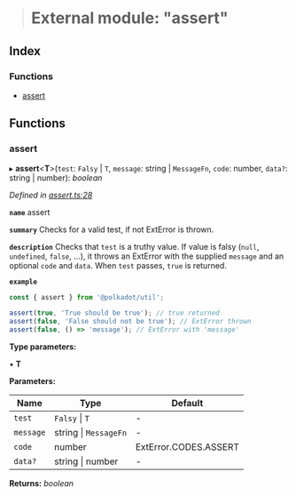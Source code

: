 > # External module: "assert"

## Index

### Functions

* [assert](_assert_.md#assert)

## Functions

###  assert

▸ **assert**<**T**>(`test`: `Falsy` | `T`, `message`: string | `MessageFn`, `code`: number, `data?`: string | number): *boolean*

*Defined in [assert.ts:28](https://github.com/polkadot-js/common/blob/4308722/packages/util/src/assert.ts#L28)*

**`name`** assert

**`summary`** Checks for a valid test, if not ExtError is thrown.

**`description`** 
Checks that `test` is a truthy value. If value is falsy (`null`, `undefined`, `false`, ...), it throws an ExtError with the supplied `message` and an optional `code` and `data`. When `test` passes, `true` is returned.

**`example`** 
<BR>

```javascript
const { assert } from '@polkadot/util';

assert(true, 'True should be true'); // true returned
assert(false, 'False should not be true'); // ExtError thrown
assert(false, () => 'message'); // ExtError with 'message'
```

**Type parameters:**

▪ **T**

**Parameters:**

Name | Type | Default |
------ | ------ | ------ |
`test` | `Falsy` \| `T` | - |
`message` | string \| `MessageFn` | - |
`code` | number |  ExtError.CODES.ASSERT |
`data?` | string \| number | - |

**Returns:** *boolean*